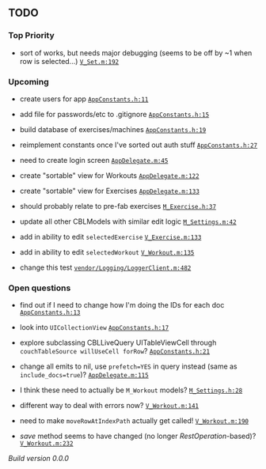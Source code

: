 ## TODO

### Top Priority
 * sort of works, but needs major debugging (seems to be off by ~1 when row is selected...) <a href="https://github.com/PaulCapestany/Stronger/blob/picker/Stronger/V_Set.m#L192">`V_Set.m:192`</a>

### Upcoming
 * create users for app <a href="https://github.com/PaulCapestany/Stronger/blob/picker/Stronger/AppConstants.h#L11">`AppConstants.h:11`</a>
 * add file for passwords/etc to .gitignore <a href="https://github.com/PaulCapestany/Stronger/blob/picker/Stronger/AppConstants.h#L15">`AppConstants.h:15`</a>
 * build database of exercises/machines <a href="https://github.com/PaulCapestany/Stronger/blob/picker/Stronger/AppConstants.h#L19">`AppConstants.h:19`</a>
 * reimplement constants once I've sorted out auth stuff <a href="https://github.com/PaulCapestany/Stronger/blob/picker/Stronger/AppConstants.h#L27">`AppConstants.h:27`</a>
 * need to create login screen <a href="https://github.com/PaulCapestany/Stronger/blob/picker/Stronger/AppDelegate.m#L45">`AppDelegate.m:45`</a>
 * create "sortable" view for Workouts <a href="https://github.com/PaulCapestany/Stronger/blob/picker/Stronger/AppDelegate.m#L122">`AppDelegate.m:122`</a>
 * create "sortable" view for Exercises <a href="https://github.com/PaulCapestany/Stronger/blob/picker/Stronger/AppDelegate.m#L133">`AppDelegate.m:133`</a>
 * should probably relate to pre-fab exercises <a href="https://github.com/PaulCapestany/Stronger/blob/picker/Stronger/M_Exercise.h#L37">`M_Exercise.h:37`</a>
 * update all other CBLModels with similar edit logic <a href="https://github.com/PaulCapestany/Stronger/blob/picker/Stronger/M_Settings.m#L42">`M_Settings.m:42`</a>
 * add in ability to edit `selectedExercise` <a href="https://github.com/PaulCapestany/Stronger/blob/picker/Stronger/V_Exercise.m#L133">`V_Exercise.m:133`</a>
 * add in ability to edit `selectedWorkout` <a href="https://github.com/PaulCapestany/Stronger/blob/picker/Stronger/V_Workout.m#L135">`V_Workout.m:135`</a>
 * change this test <a href="https://github.com/PaulCapestany/Stronger/blob/picker/Stronger/vendor/Logging/LoggerClient.m#L482">`vendor/Logging/LoggerClient.m:482`</a>

### Open questions
 * find out if I need to change how I'm doing the IDs for each doc <a href="https://github.com/PaulCapestany/Stronger/blob/picker/Stronger/AppConstants.h#L13">`AppConstants.h:13`</a>
 * look into `UICollectionView` <a href="https://github.com/PaulCapestany/Stronger/blob/picker/Stronger/AppConstants.h#L17">`AppConstants.h:17`</a>
 * explore subclassing CBLLiveQuery UITableViewCell through `couchTableSource willUseCell forRow`? <a href="https://github.com/PaulCapestany/Stronger/blob/picker/Stronger/AppConstants.h#L21">`AppConstants.h:21`</a>
 * change all emits to nil, use `prefetch=YES` in query instead (same as `include_docs=true`)? <a href="https://github.com/PaulCapestany/Stronger/blob/picker/Stronger/AppDelegate.m#L115">`AppDelegate.m:115`</a>
 * I think these need to actually be `M_Workout` models? <a href="https://github.com/PaulCapestany/Stronger/blob/picker/Stronger/M_Settings.h#L28">`M_Settings.h:28`</a>
 * different way to deal with errors now? <a href="https://github.com/PaulCapestany/Stronger/blob/picker/Stronger/V_Workout.m#L141">`V_Workout.m:141`</a>
 * need to make `moveRowAtIndexPath` actually get called! <a href="https://github.com/PaulCapestany/Stronger/blob/picker/Stronger/V_Workout.m#L190">`V_Workout.m:190`</a>
 * *save* method seems to have changed (no longer *RestOperation*-based)? <a href="https://github.com/PaulCapestany/Stronger/blob/picker/Stronger/V_Workout.m#L232">`V_Workout.m:232`</a>


_Build version 0.0.0_

<!---->

